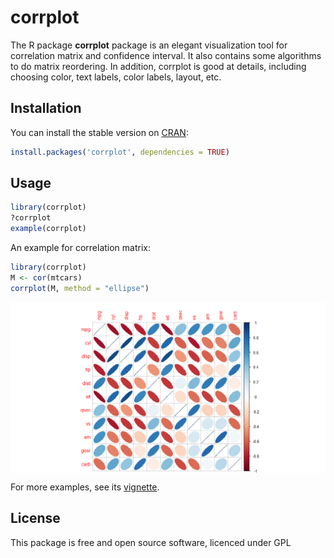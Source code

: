 # corrplot

The R package **corrplot** package is an elegant visualization tool for correlation matrix and confidence interval. It also contains some algorithms to do matrix reordering. In addition, corrplot is good at details, including choosing color, text labels, color labels, layout, etc.


## Installation
You can install the stable version on [CRAN](http://cran.r-project.org/package=corrplot):

```r
install.packages('corrplot', dependencies = TRUE)
```

## Usage

```r
library(corrplot)
?corrplot
example(corrplot)
```

An example for correlation matrix:

```r
library(corrplot)
M <- cor(mtcars)
corrplot(M, method = "ellipse")
```

<img src="vignettes/correlation_ellipse.png" title="plot of chunk unnamed-chunk-1" alt="plot of chunk unnamed-chunk-1" style="display:block; margin: auto" style="display: block; margin: auto;" />

For more examples, see its
[vignette](http://cran.r-project.org/web/packages/corrplot/vignettes/corrplot-intro.html).

## License
This package is free and open source software, licenced under GPL
